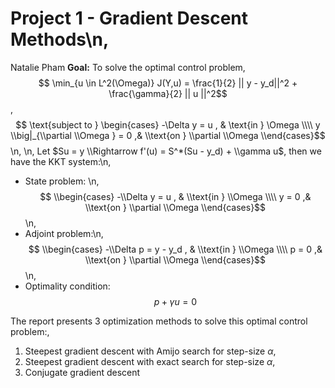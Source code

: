 # Project 1 - Gradient Descent Methods\n,
Natalie Pham
$\mathbf{Goal: }$ To solve the optimal control problem,
$$ \min_{u \in L^2(\Omega)} J(Y,u) = \frac{1}{2} || y - y_d||^2 + \frac{\gamma}{2} || u ||^2$$,
$$ \text{subject to } \begin{cases} -\Delta y = u , & \text{in } \Omega \\\\ y \\big|_{\\partial \\Omega } = 0 ,& \\text{on } \\partial \\Omega \\end{cases}$$\n,
\n,
Let $Su = y \\Rightarrow f'(u) = S^*(Su - y_d) + \\gamma u$, then we have the KKT system:\n,
- State problem: \n,
$$ \\begin{cases} -\\Delta y = u , & \\text{in } \\Omega \\\\ y  = 0 ,& \\text{on } \\partial \\Omega \\end{cases}$$\n,
- Adjoint problem:\n,
$$ \\begin{cases} -\\Delta p = y - y_d , & \\text{in } \\Omega \\\\ p = 0 ,& \\text{on } \\partial \\Omega \\end{cases}$$\n,
- Optimality condition:
$$ p + \gamma u = 0$$
 
 
The report presents 3 optimization methods to solve this optimal control problem:,
1. Steepest gradient descent with Amijo search for step-size $\alpha$,
2. Steepest gradient descent with exact search for step-size $\alpha$,
3. Conjugate gradient descent
